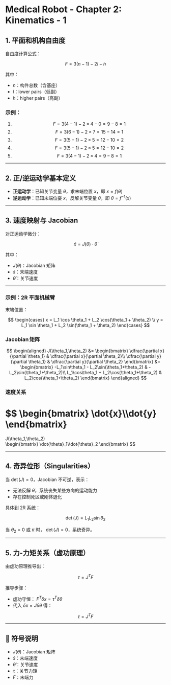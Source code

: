 # Medical Robot - Chapter 2: Kinematics - 1

## 1. 平面和机构自由度

自由度计算公式：

$$
F = 3(n - 1) - 2l - h
$$

其中：

- $n$：构件总数（含基座）  
- $l$：lower pairs（低副）  
- $h$：higher pairs（高副）  

### 示例：

1. $$F = 3(4-1) - 2 \times 4 - 0 = 9 - 8 = 1$$  
2. $$F = 3(6-1) - 2 \times 7 = 15 - 14 = 1$$  
3. $$F = 3(5-1) - 2 \times 5 = 12 - 10 = 2$$  
4. $$F = 3(5-1) - 2 \times 5 = 12 - 10 = 2$$  
5. $$F = 3(4-1) - 2 \times 4 = 9 - 8 = 1$$  

---

## 2. 正/逆运动学基本定义

- **正运动学**：已知关节变量 $\theta$，求末端位置 $x$，即 $x = f(\theta)$  
- **逆运动学**：已知末端位姿 $x$，反解关节变量 $\theta$，即 $\theta = f^{-1}(x)$  

---

## 3. 速度映射与 Jacobian

对正运动学微分：

$$
\dot{x} = J(\theta) \cdot \dot{\theta}
$$

其中：

- $J(\theta)$：Jacobian 矩阵  
- $\dot{x}$：末端速度  
- $\dot{\theta}$：关节速度  

---

### 示例：2R 平面机械臂

末端位置：

 $$
\begin{cases}
x = L_1 \cos \theta_1 + L_2 \cos(\theta_1 + \theta_2) \\
y = L_1 \sin \theta_1 + L_2 \sin(\theta_1 + \theta_2)
\end{cases}
 $$

### Jacobian 矩阵

$$
\begin{aligned}
J(\theta_1,\theta_2)
&=
\begin{bmatrix}
\dfrac{\partial x}{\partial \theta_1} & \dfrac{\partial x}{\partial \theta_2}\\
\dfrac{\partial y}{\partial \theta_1} & \dfrac{\partial y}{\partial \theta_2}
\end{bmatrix}
&=
\begin{bmatrix}
-L_1\sin\theta_1 - L_2\sin(\theta_1+\theta_2) & -L_2\sin(\theta_1+\theta_2)\\
L_1\cos\theta_1 + L_2\cos(\theta_1+\theta_2) & L_2\cos(\theta_1+\theta_2)
\end{bmatrix}
\end{aligned}
$$


### 速度关系

$$
\begin{bmatrix}
\dot{x}\\\dot{y}
\end{bmatrix}
=
J(\theta_1,\theta_2)\
\begin{bmatrix}
\dot{\theta}_1\\\dot{\theta}_2
\end{bmatrix}
$$


---

## 4. 奇异位形（Singularities）

当 $\det(J)=0$，Jacobian 不可逆，表示：

- 无法反解 $\dot{\theta}$，系统丧失某些方向的运动能力  
- 存在控制死区或刚体退化  

具体到 2R 系统：

 $$
\det(J)=L_1L_2\sin\theta_2
 $$

当 $\theta_2=0$ 或 $\pi$ 时， $\det(J)=0$，系统奇异。


---

## 5. 力-力矩关系（虚功原理）

由虚功原理推导出：

$$
\tau = J^T F
$$

推导步骤：

- 虚功守恒： $F^T \delta x = \tau^T \delta \theta$ 
- 代入 $\delta x = J \delta \theta$ 得：

$$
\tau = J^T F
$$

---

## 📌 符号说明

- $J(\theta)$：Jacobian 矩阵  
- $\dot{x}$：末端速度  
- $\dot{\theta}$：关节速度  
- $\tau$：关节力矩  
- $F$：末端力  
